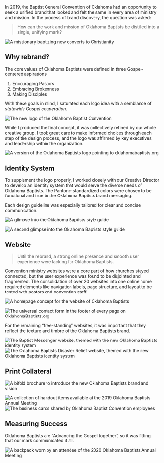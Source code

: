 In 2019, the Baptist General Convention of Oklahoma had an opportunity to seek a unified brand that looked and felt the same in every area of ministry and mission. In the process of brand discovery, the question was asked:

> How can the work and mission of Oklahoma Baptists be distilled into a single, unifying mark?

![A missionary baptizing new converts to Christianity](/_assets/images/oklahoma-baptists/river-baptism.jpg)

## Why rebrand?

The core values of Oklahoma Baptists were defined in three Gospel-centered aspirations.

1. Encouraging Pastors
2. Embracing Brokenness
3. Making Disciples

With these goals in mind, I saturated each logo idea with a semblance of *statewide Gospel cooperation*.

![The new logo of the Oklahoma Baptist Convention](/_assets/images/oklahoma-baptists/logo.png)

While I produced the final concept, it was collectively refined by our whole creative group. I took great care to make informed choices through each step of the design process, and the logo was affirmed by key executives and leadership within the organization.

![A version of the Oklahoma Baptists logo pointing to oklahomabaptists.org](/_assets/images/oklahoma-baptists/logo-web.png)

## Identity System

To supplement the logo properly, I worked closely with our Creative Director to develop an identity system that would serve the diverse needs of Oklahoma Baptists. The Pantone-standardized colors were chosen to be functional and true to the Oklahoma Baptists brand messaging.

Each design guideline was especially tailored for clear and concise communication.

![A glimpse into the Oklahoma Baptists style guide](/_assets/images/oklahoma-baptists/style-guide.jpg)

![A second glimpse into the Oklahoma Baptists style guide](/_assets/images/oklahoma-baptists/style-guide-2.jpg)

## Website

> Until the rebrand, a strong online presence and smooth user experience were lacking for Oklahoma Baptists.

Convention ministry websites were a core part of how churches stayed connected, but the user experience was found to be disjointed and fragmented. The consolidation of over 20 websites into one online home required elements like navigation labels, page structure, and layout to be tested with pastors and convention staff.


![A homepage concept for the website of Oklahoma Baptists](/_assets/images/oklahoma-baptists/homepage.jpg)

![The universal contact form in the footer of every page on OklahomaBaptists.org](/_assets/images/oklahoma-baptists/contact-form.jpg)

For the remaining &ldquo;free-standing&rdquo; websites, it was important that they reflect the texture and timbre of the Oklahoma Baptists brand.

<div class="post--grid">

  <img alt="The Baptist Messenger website, themed with the new Oklahoma Baptists identity system" src="/_assets/images/oklahoma-baptists/messenger.jpg" />

  <img alt="The Oklahoma Baptists Disaster Relief website, themed with the new Oklahoma Baptists identity system" src="/_assets/images/oklahoma-baptists/dr.jpg" />

</div>

## Print Collateral

![A bifold brochure to introduce the new Oklahoma Baptists brand and vision](/_assets/images/oklahoma-baptists/bifold.jpg)

<div class="post--grid">

  <img alt="A collection of handout items available at the 2019 Oklahoma Baptists Annual Meeting" src="/_assets/images/oklahoma-baptists/swag.jpg" />

  <img alt="The business cards shared by Oklahoma Baptist Convention employees" src="/_assets/images/oklahoma-baptists/business-cards.jpg" />
  
</div>

## Measuring Success

Oklahoma Baptists are “Advancing the Gospel together”, so it was fitting that our mark communicated it all.

![A backpack worn by an attendee of the 2020 Oklahoma Baptists Annual Meeting](/_assets/images/oklahoma-baptists/backpack.jpg)